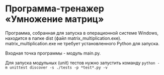 # Программа-тренажер «Умножение матриц»

Программа, собранная для запуска в операционной системе Windows,
находится в папке dist (файл matrix_multiplication.exe).
matrix_multiplication.exe не требует установленного Python 
для запуска.

Входная точка программы - модуль main.py.

Для запуска модульных (unit) тестов нужно запустить команду
`python -m unittest discover -s ./tests -p *test*.py -v`